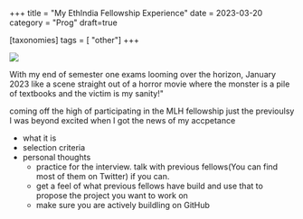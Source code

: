 +++
title = "My EthIndia Fellowship Experience"
date = 2023-03-20
category = "Prog"
draft=true

[taxonomies]
tags = [ "other"]
+++

![](/eif3/eif3cover.png)

With my end of semester one exams looming over the horizon, January 2023 like a scene straight out of a horror movie where the monster is a pile of textbooks and the victim is my sanity!"

<!-- more -->

coming off the high of participating in the MLH fellowship just the previoulsy I was beyond excited when I got the news of my accpetance



 - what it is 
 - selection criteria
 - personal thoughts
   - practice for the interview. talk with previous fellows(You can find most of them on Twitter) if you can. 
   - get a feel of what previous fellows have build and use that to propose the project you want to work on 
   - make sure you are actively buildling on GitHub 
